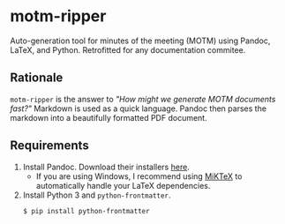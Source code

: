 # motm-ripper

 Auto-generation tool for minutes of the meeting (MOTM) using Pandoc, LaTeX, and Python. Retrofitted for any documentation commitee.

## Rationale

`motm-ripper` is the answer to _"How might we generate MOTM documents fast?"_ Markdown is used as a quick language. Pandoc then parses the markdown into a beautifully formatted PDF document.

## Requirements

1. Install Pandoc. Download their installers [here](https://pandoc.org/installing.html).
   - If you are using Windows, I recommend using [MiKTeX](https://miktex.org/howto/miktex-console) to automatically handle your LaTeX dependencies.
2. Install Python 3 and `python-frontmatter`.
   ```bash
   $ pip install python-frontmatter
   ```

